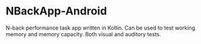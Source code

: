 # NBackApp-Android
N-back performance task app written in Kotlin. Can be used to test working memory and memory capacity. Both visual and auditory tests. 
